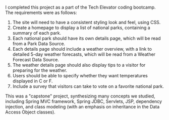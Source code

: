 I completed this project as a part of the Tech Elevator coding bootcamp. The requirements were as follows:

1. The site will need to have a consistent styling look and feel, using CSS.
2. Create a homepage to display a list of national parks, containing a summary of each park.
3. Each national park should have its own details page, which will be read from a Park Data Source.
4. Each details page should include a weather overview, with a link to detailed 5-day weather forecasts, which will be read from a Weather Forecast Data Source.
5. The weather details page should also display tips to a visitor for preparing for the weather.
6. Users should be able to specify whether they want temperatures displayed in C or F.
7. Include a survey that visitors can take to vote on a favorite national park.

This was a "capstone" project, synthesizing many concepts we studied, including Spring MVC framework, Spring JDBC, Servlets, JSP, dependency injection, and class modeling (with an emphasis on inheritance in the Data Access Object classes).
